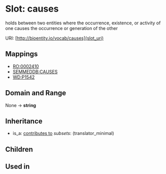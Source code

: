 # Slot: causes


holds between two entities where the occurrence, existence, or activity of one causes the occurrence or  generation of the other

URI: [http://bioentity.io/vocab/causes](slot_uri)
## Mappings

 * [RO:0002410](http://purl.obolibrary.org/obo/RO_0002410)
 * [SEMMEDDB:CAUSES](http://purl.obolibrary.org/obo/SEMMEDDB_CAUSES)
 * [WD:P1542](http://purl.obolibrary.org/obo/WD_P1542)
## Domain and Range

None -> **string**
## Inheritance

 *  is_a: [contributes to](contributes_to.md) *subsets*: (translator_minimal)
## Children

## Used in

